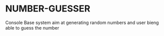# NUMBER-GUESSER
Console Base system aim at generating random numbers and user bieng able to guess the number

